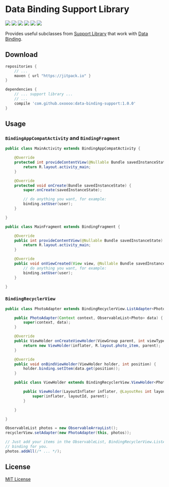 Data Binding Support Library
==========

[![](https://img.shields.io/github/release/oxoooo/data-binding-support.svg?style=flat-square)](https://jitpack.io/#oxoooo/data-binding-support)
[![](https://img.shields.io/github/license/oxoooo/data-binding-support.svg?style=flat-square)](LICENSE)
[![](https://img.shields.io/github/watchers/oxoooo/data-binding-support.svg?style=flat-square)](https://github.com/oxoooo/data-binding-support/watchers)
[![](https://img.shields.io/github/stars/oxoooo/data-binding-support.svg?style=flat-square)](https://github.com/oxoooo/data-binding-support/stargazers)
[![](https://img.shields.io/github/forks/oxoooo/data-binding-support.svg?style=flat-square)](https://github.com/oxoooo/data-binding-support/network)
[![](https://img.shields.io/github/issues/oxoooo/data-binding-support.svg?style=flat-square)](https://github.com/oxoooo/data-binding-support/issues)

Provides useful subclasses from [Support Library](https://developer.android.com/tools/support-library/index.html)
that work with [Data Binding](https://developer.android.com/tools/data-binding/guide.html).

## Download

```gradle
repositories {
    // ...
    maven { url "https://jitpack.io" }
}

dependencies {
    // ... support library ...
    // ...
    compile 'com.github.oxoooo:data-binding-support:1.0.0'
}
```

## Usage

### `BindingAppCompatActivity` and `BindingFragment`

```java
public class MainActivity extends BindingAppCompatActivity {

    @Override
    protected int provideContentView(@Nullable Bundle savedInstanceState) {
        return R.layout.activity_main;
    }

    @Override
    protected void onCreate(Bundle savedInstanceState) {
        super.onCreate(savedInstanceState);

        // do anything you want, for example:
        binding.setUser(user);
    }

}
```

```java
public class MainFragment extends BindingFragment {

    @Override
    public int provideContentView(@Nullable Bundle savedInstanceState) {
        return R.layout.activity_main;
    }

    @Override
    public void onViewCreated(View view, @Nullable Bundle savedInstanceState) {
        // do anything you want, for example:
        binding.setUser(user);
    }

}
```

### `BindingRecyclerView`

```java
public class PhotoAdapter extends BindingRecyclerView.ListAdapter<Photo, PhotoAdapter.ViewHolder> {

    public PhotoAdapter(Context context, ObservableList<Photo> data) {
        super(context, data);
    }

    @Override
    public ViewHolder onCreateViewHolder(ViewGroup parent, int viewType) {
        return new ViewHolder(inflater, R.layout.photo_item, parent);
    }

    @Override
    public void onBindViewHolder(ViewHolder holder, int position) {
        holder.binding.setItem(data.get(position));
    }

    public class ViewHolder extends BindingRecyclerView.ViewHolder<PhotoItemBinding> {

        public ViewHolder(LayoutInflater inflater, @LayoutRes int layoutId, ViewGroup parent) {
            super(inflater, layoutId, parent);
        }

    }

}
```

```java
ObservableList photos = new ObservableArrayList();
recyclerView.setAdapter(new PhotoAdapter(this, photos));

// Just add your items in the ObservableList, BindingRecyclerView.ListAdapter will take care of the
// binding for you.
photos.addAll(/* ... */);
```

## License

[MIT License](LICENSE)
